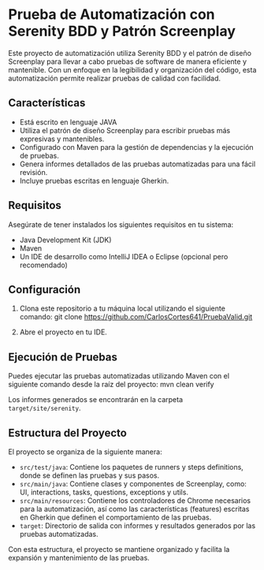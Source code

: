 # Prueba de Automatización con Serenity BDD y Patrón Screenplay

Este proyecto de automatización utiliza Serenity BDD y el patrón de diseño Screenplay para llevar a cabo pruebas
de software de manera eficiente y mantenible. Con un enfoque en la legibilidad y organización del código, esta
automatización permite realizar pruebas de calidad con facilidad.

## Características

- Está escrito en lenguaje JAVA
- Utiliza el patrón de diseño Screenplay para escribir pruebas más expresivas y mantenibles.
- Configurado con Maven para la gestión de dependencias y la ejecución de pruebas.
- Genera informes detallados de las pruebas automatizadas para una fácil revisión.
- Incluye pruebas escritas en lenguaje Gherkin.


## Requisitos

Asegúrate de tener instalados los siguientes requisitos en tu sistema:

- Java Development Kit (JDK)
- Maven
- Un IDE de desarrollo como IntelliJ IDEA o Eclipse (opcional pero recomendado)


## Configuración

1. Clona este repositorio a tu máquina local utilizando el siguiente comando:
git clone https://github.com/CarlosCortes641/PruebaValid.git

2. Abre el proyecto en tu IDE.


## Ejecución de Pruebas

Puedes ejecutar las pruebas automatizadas utilizando Maven con el siguiente comando desde la raíz del proyecto:
mvn clean verify

Los informes generados se encontrarán en la carpeta `target/site/serenity`.


## Estructura del Proyecto

El proyecto se organiza de la siguiente manera:
- `src/test/java`: Contiene los paquetes de runners y steps definitions, donde se definen las pruebas y sus pasos.
- `src/main/java`: Contiene clases y componentes de Screenplay, como: UI, interactions, tasks, questions, exceptions y utils.
- `src/main/resources`: Contiene los controladores de Chrome necesarios para la automatización, así como las características
                        (features) escritas en Gherkin que definen el comportamiento de las pruebas.
- `target`: Directorio de salida con informes y resultados generados por las pruebas automatizadas.

Con esta estructura, el proyecto se mantiene organizado y facilita la expansión y mantenimiento de las pruebas.
